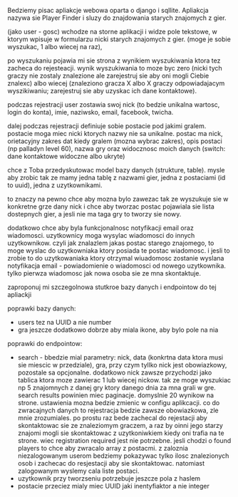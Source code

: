 
Bedziemy pisac apliakcje webowa oparta o django i sqllite.  Apliakcja nazywa sie Player Finder i sluzy do znajdowania starych znajomych z gier. 

(jako user - gosc) wchodze na storne aplikacji i widze pole tekstowe, w ktorym wpisuje w formularzu nicki starych znajomych z gier. (moge je sobie wyszukac, 1 albo wiecej na raz), 

po wyszukaniu pojawia mi sie strona z wynikiem wyszukiwania ktora tez zacheca do rejesteacji. wynik wyszukiwania to moze byc zero (nicki tych graczy nie zostaly znalezione ale zarejestruj sie aby oni mogli Ciebie znalexc) albo wiecej (znaleziono gracza X albo X graczy odpowiadajacym wyszikiwaniu; zarejestruj sie aby uzyskac ich dane kontaktowe). 

podczas rejestracji user zostawia swoj nick (to bedzie unikalna wartosc, login do konta), imie, naziwsko, email, facebook, twicha.

dalej podczas rejestracji definiuje sobie postacie pod jakimi gralem. postacie moga miec nicki ktorych nazwy nie sa unikalne. postac ma nick, orietacyjny zakres dat kiedy gralem (mozna wybrac zakres), opis postaci (np palladyn level 60), nazwa gry oraz widocznosc moich danych (switch: dane kontaktowe widoczne albo ukryte)

chce z Toba przedyskutowac model bazy danych (strukture, table). mysle aby zrobic tak ze mamy jedna tablę z nazwami gier, jedna z postaciami (id to uuid), jedna z uzytkownikami. 

to znaczy na pewno chce aby mozna bylo zawezac tak ze wyszukuje sie w konkretne grze dany nick i chce aby tworzac postac pojawiala sie lista dostepnych gier, a jesli nie ma taga gry to tworzy sie nowy. 

dodatkowo chce aby byla funkcjonalnosc notyfikacji email oraz wiadomosci. uzytkownicy moga wysylac wiadomosci do innych uzytkownikow. czyli jak znalazlem jakas postac starego znajomego, to moge wyslac do uzytkowniaka ktory posiada te postac wiadomosc. i jesli to zrobie to do uzytkowaniaka ktory otrzymal wiuadomosc zostanie wyslana notyfikacja email - powiadomienie o wiadomosci od nowego uzytkownika. tylko pierwza wiadomosc jak nowa osoba sie ze mna skontaktuje. 

zaproponuj mi szczegolnowa stutkroe bazy danych i endpointow do tej apliackji

poprawki bazy danych: 
* users tez na UUID a nie number
* gra jeszcze dodatkowo dobrze aby miala ikone, aby bylo pole na nia

poprawki do endpointow:
* search - bbedzie mial parametry: nick, data (konkrtna data ktora musi sie miescic w przedziale), gra, przy czym tyllko nick jest obowiazkowy, pozostale sa opcjonalne. dodatkowo nick zawsze przychodzi jako tablica ktora moze zawierac 1 lub wiecej nickow. tak ze moge wyszukiac np 5 znajomnych z danej gry ktory danego dnia za mna grali w gre. search results powinien miec paginacje. domyslnie 20 wynikow na strone. ustawienia mozna bedzie zmienic w configu aplikcacji. co do zwracajnych danych to rejestracja bedzie zawsze obowiazkowa, zle mnie zrozumiales. po prostu raz bede zachecal do rejestacji aby skontaktowac sie ze znaleziomym graczem, a raz by oinni jego starzy znajomi mogli sie skontaktowac z uzytkoniwkiem kiedy oni trafia na te strone. wiec registration required jest nie potrzebne. jesli chodzi o found players to chce aby zwracalo array z postacmi. z zaloznia niezalogowanym userom bedziemy pokazywac tylko ilosc znalezionych osob i zachecac do resjestacji aby sie skontaktowac. natomiast zalogowanym wyslemy cala liste postaci.
* uzytkownik przy tworzseniu potrzebuje jeszcze pola z haslem
* postacie przeciez mialy miec UUID jaki inentyfiaktor a nie integer

